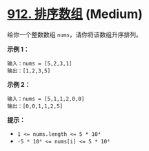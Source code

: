 # [912. 排序数组][link] (Medium)

[link]: https://leetcode.cn/problems/sort-an-array/

给你一个整数数组 `nums`，请你将该数组升序排列。

**示例 1：**

```
输入：nums = [5,2,3,1]
输出：[1,2,3,5]
```

**示例 2：**

```
输入：nums = [5,1,1,2,0,0]
输出：[0,0,1,1,2,5]
```

**提示：**

- `1 <= nums.length <= 5 * 10⁴`
- `-5 * 10⁴ <= nums[i] <= 5 * 10⁴`
